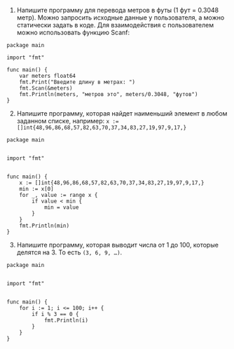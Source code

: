 
1. Напишите программу для перевода метров в футы (1 фут = 0.3048 метр). Можно запросить исходные данные у пользователя, а можно статически задать в коде. Для взаимодействия с пользователем можно использовать функцию Scanf:

```golang
package main

import "fmt"

func main() {
	var meters float64
	fmt.Print("Введите длину в метрах: ")
	fmt.Scan(&meters)
	fmt.Println(meters, "метров это", meters/0.3048, "футов")
}
```

2. Напишите программу, которая найдет наименьший элемент в любом заданном списке, например: `x := []int{48,96,86,68,57,82,63,70,37,34,83,27,19,97,9,17,}`

```golang
package main


import "fmt"


func main() {
	x := []int{48,96,86,68,57,82,63,70,37,34,83,27,19,97,9,17,}
	min := x[0]
	for _, value := range x {
		if value < min {
			min = value
		}
	}
	fmt.Println(min)
}
```

3. Напишите программу, которая выводит числа от 1 до 100, которые делятся на 3. То есть `(3, 6, 9, …)`.

```golang
package main


import "fmt"


func main() {
	for i := 1; i <= 100; i++ {
		if i % 3 == 0 {
			fmt.Println(i)
		}
	}
}
```

